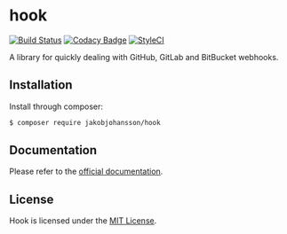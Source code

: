# hook
[![Build Status](https://travis-ci.org/jakobjohansson/hook.svg?branch=master)](https://travis-ci.org/jakobjohansson/hook) [![Codacy Badge](https://api.codacy.com/project/badge/Grade/aec1b5740a6b43bd8754ae2bfad56bc7)](https://www.codacy.com/app/jakobjohansson2/hook?utm_source=github.com&amp;utm_medium=referral&amp;utm_content=jakobjohansson/hook&amp;utm_campaign=Badge_Grade) [![StyleCI](https://styleci.io/repos/83210515/shield?branch=master&style=flat)](https://styleci.io/repos/83210515)

A library for quickly dealing with GitHub, GitLab and BitBucket webhooks.

## Installation
Install through composer:
```bash
$ composer require jakobjohansson/hook
```

## Documentation
Please refer to the [official documentation](https://jakobjohansson.github.io/hook/).

## License
Hook is licensed under the [MIT License](https://github.com/jakobjohansson/hook/blob/master/LICENSE.txt).

